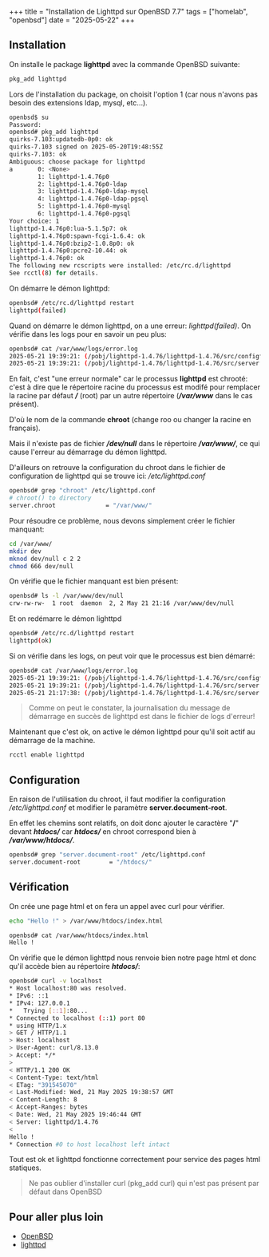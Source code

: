 +++
title = "Installation de Lighttpd sur OpenBSD 7.7"
tags = ["homelab", "openbsd"]
date = "2025-05-22"
+++

## Installation

On installe le package **lighttpd** avec la commande OpenBSD suivante:

```sh
pkg_add lighttpd
```

Lors de l'installation du package, on choisit l'option 1 (car nous n'avons pas besoin des extensions ldap, mysql, etc...).

```sh
openbsd$ su
Password:
openbsd# pkg_add lighttpd
quirks-7.103:updatedb-0p0: ok
quirks-7.103 signed on 2025-05-20T19:48:55Z
quirks-7.103: ok
Ambiguous: choose package for lighttpd
a       0: <None>
        1: lighttpd-1.4.76p0
        2: lighttpd-1.4.76p0-ldap
        3: lighttpd-1.4.76p0-ldap-mysql
        4: lighttpd-1.4.76p0-ldap-pgsql
        5: lighttpd-1.4.76p0-mysql
        6: lighttpd-1.4.76p0-pgsql
Your choice: 1
lighttpd-1.4.76p0:lua-5.1.5p7: ok
lighttpd-1.4.76p0:spawn-fcgi-1.6.4: ok
lighttpd-1.4.76p0:bzip2-1.0.8p0: ok
lighttpd-1.4.76p0:pcre2-10.44: ok
lighttpd-1.4.76p0: ok
The following new rcscripts were installed: /etc/rc.d/lighttpd
See rcctl(8) for details.
```

On démarre le démon lighttpd:

```sh
openbsd# /etc/rc.d/lighttpd restart
lighttpd(failed)
```

Quand on démarre le démon lighttpd, on a une erreur: _lighttpd(failed)_. On vérifie dans les logs pour en savoir un peu plus:

```sh
openbsd# cat /var/www/logs/error.log
2025-05-21 19:39:21: (/pobj/lighttpd-1.4.76/lighttpd-1.4.76/src/configfile.c.1824) opening /dev/null failed: No such file or directory
2025-05-21 19:39:21: (/pobj/lighttpd-1.4.76/lighttpd-1.4.76/src/server.c.1935) Opening errorlog failed. Going down.
```

En fait, c'est "une erreur normale" car le processus **lighttpd** est chrooté: c'est à dire que le répertoire racine du processus est modifé pour remplacer la racine par défaut **_/_** (root) par un autre répertoire (**_/var/www_** dans le cas présent).

D'où le nom de la commande **chroot** (change roo ou changer la racine en français).

Mais il n'existe pas de fichier **_/dev/null_** dans le répertoire _**/var/www/**_, ce qui cause l'erreur au démarrage du démon lighttpd.

D'ailleurs on retrouve la configuration du chroot dans le fichier de configuration de lighttpd qui se trouve ici: _/etc/lighttpd.conf_

```sh
openbsd# grep "chroot" /etc/lighttpd.conf
# chroot() to directory
server.chroot              = "/var/www/"
```

Pour résoudre ce problème, nous devons simplement créer le fichier manquant:

```sh
cd /var/www/
mkdir dev
mknod dev/null c 2 2
chmod 666 dev/null
```

On vérifie que le fichier manquant est bien présent:

```sh
openbsd# ls -l /var/www/dev/null
crw-rw-rw-  1 root  daemon  2, 2 May 21 21:16 /var/www/dev/null
```

Et on redémarre le démon lighttpd

```sh
openbsd# /etc/rc.d/lighttpd restart
lighttpd(ok)
```

Si on vérifie dans les logs, on peut voir que le processus est bien démarré:

```sh
openbsd# cat /var/www/logs/error.log
2025-05-21 19:39:21: (/pobj/lighttpd-1.4.76/lighttpd-1.4.76/src/configfile.c.1824) opening /dev/null failed: No such file or directory
2025-05-21 19:39:21: (/pobj/lighttpd-1.4.76/lighttpd-1.4.76/src/server.c.1935) Opening errorlog failed. Going down.
2025-05-21 21:17:38: (/pobj/lighttpd-1.4.76/lighttpd-1.4.76/src/server.c.1939) server started (lighttpd/1.4.76)
```

> Comme on peut le constater, la journalisation du message de démarrage en succès de lighttpd est dans le fichier de logs d'erreur!

Maintenant que c'est ok, on active le démon lighttpd pour qu'il soit actif au démarrage de la machine.

```sh
rcctl enable lighttpd
```

## Configuration

En raison de l'utilisation du chroot, il faut modifier la configuration _/etc/lighttpd.conf_ et modifier le paramètre **server.document-root**.

En effet les chemins sont relatifs, on doit donc ajouter le caractère "**/**" devant **_htdocs/_** car **_htdocs/_** en chroot correspond bien à **_/var/www/htdocs/_**.

```sh
openbsd# grep "server.document-root" /etc/lighttpd.conf
server.document-root        = "/htdocs/"
```

## Vérification

On crée une page html et on fera un appel avec curl pour vérifier.

```sh
echo "Hello !" > /var/www/htdocs/index.html
```

```sh
openbsd# cat /var/www/htdocs/index.html
Hello !
```

On vérifie que le démon lighttpd nous renvoie bien notre page html et donc qu'il accède bien au répertoire **_htdocs/_**:

```sh
openbsd# curl -v localhost
* Host localhost:80 was resolved.
* IPv6: ::1
* IPv4: 127.0.0.1
*   Trying [::1]:80...
* Connected to localhost (::1) port 80
* using HTTP/1.x
> GET / HTTP/1.1
> Host: localhost
> User-Agent: curl/8.13.0
> Accept: */*
>
< HTTP/1.1 200 OK
< Content-Type: text/html
< ETag: "391545070"
< Last-Modified: Wed, 21 May 2025 19:38:57 GMT
< Content-Length: 8
< Accept-Ranges: bytes
< Date: Wed, 21 May 2025 19:46:44 GMT
< Server: lighttpd/1.4.76
<
Hello !
* Connection #0 to host localhost left intact
```

Tout est ok et lighttpd fonctionne correctement pour service des pages html statiques.

> Ne pas oublier d'installer curl (pkg_add curl) qui n'est pas présent par défaut dans OpenBSD

## Pour aller plus loin

- [OpenBSD](https://www.openbsd.org/index.html)
- [lighttpd](https://www.lighttpd.net/)
